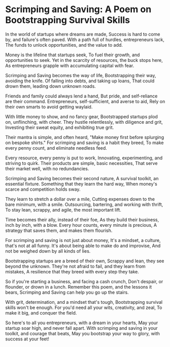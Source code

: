 # Scrimping and Saving: A Poem on Bootstrapping Survival Skills

In the world of startups where dreams are made,
Success is hard to come by, and failure's often paved.
With a path full of hurdles, entrepreneurs lack,
The funds to unlock opportunities, and the value to add.

Money is the lifeline that startups seek,
To fuel their growth, and opportunities to seek.
Yet in the scarcity of resources, the buck stops here,
As entrepreneurs grapple with accumulating capital with fear.

Scrimping and Saving becomes the way of life,
Bootstrapping their way, avoiding the knife.
Of falling into debts, and taking up loans,
That could drown them, leading down unknown roads.

Friends and family could always lend a hand,
But pride, and self-reliance are their command.
Entrepreneurs, self-sufficient, and averse to aid,
Rely on their own smarts to avoid getting waylaid.

With little money to show, and no fancy gear,
Bootstrapped startups plod on, unflinching, with cheer.
They hustle relentlessly, with diligence and grit,
Investing their sweat equity, and exhibiting true grit.

Their mantra is simple, and often heard,
"Make money first before splurging on bespoke shirts."
For scrimping and saving is a habit they breed,
To make every penny count, and eliminate needless feed.

Every resource, every penny is put to work,
Innovating, experimenting, and striving to quirk.
Their products are simple, basic necessities,
That serve their market well, with no redundancies.

Scrimping and Saving becomes their second nature,
A survival toolkit, an essential fixture.
Something that they learn the hard way,
When money's scarce and competition holds sway.

They learn to stretch a dollar over a mile,
Cutting expenses down to the bare minimum, with a smile.
Outsourcing, bartering, and working with thrift,
To stay lean, scrappy, and agile, the most important lift.

Time becomes their ally, instead of their foe,
As they build their business, inch by inch, with a blow.
Every hour counts, every minute is precious,
A strategy that saves them, and makes them flourish.

For scrimping and saving is not just about money,
It's a mindset, a culture, that's not at all funny.
It's about being able to make do and improvise,
And not be weighed down by all kinds of lies.

Bootstrapping startups are a breed of their own,
Scrappy and lean, they see beyond the unknown.
They're not afraid to fail, and they learn from mistakes,
A resilience that they breed with every step they take.

So if you're starting a business, and facing a cash crunch,
Don't despair, or flounder, or drown in a lunch.
Remember this poem, and the lessons it bears,
Scrimping and Saving can help you go up the stairs.

With grit, determination, and a mindset that's tough,
Bootstrapping survival skills won't be enough.
For you'd need all your wits, creativity, and zeal,
To make it big, and conquer the field.

So here's to all you entrepreneurs, with a dream in your hearts,
May your startup soar high, and never fall apart.
With scrimping and saving in your toolkit, and courage that beats,
May you bootstrap your way to glory, with success at your feet!